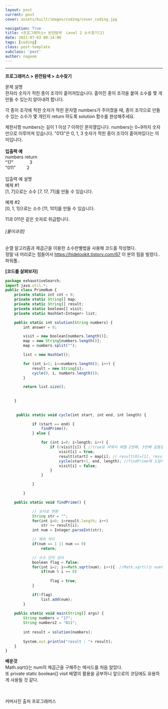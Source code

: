 ```yaml
---
layout: post
current: post
cover: assets/built/images/coding/cover_coding.jpg

navigation: True
title: <프로그래머스> 완전탐색  Level 2 소수찾기(2)
date: 2021-07-03 00:14:00
tags: [coding]
class: post-template
subclass: 'post'
author: nageom
---
```

* * *
**프로그래머스 > 완전탐색 > 소수찾기**

문제 설명<br>
한자리 숫자가 적힌 종이 조각이 흩어져있습니다. 흩어진 종이 조각을 붙여 소수를 몇 개 만들 수 있는지 알아내려 합니다.

각 종이 조각에 적힌 숫자가 적힌 문자열 numbers가 주어졌을 때, 종이 조각으로 만들 수 있는 소수가 몇 개인지 return 하도록 solution 함수를 완성해주세요.

제한사항
numbers는 길이 1 이상 7 이하인 문자열입니다.
numbers는 0~9까지 숫자만으로 이루어져 있습니다.
"013"은 0, 1, 3 숫자가 적힌 종이 조각이 흩어져있다는 의미입니다.<br><br>
**입출력 예**<br>
numbers	return<br>
"17" &nbsp; &nbsp; &nbsp; &nbsp; &nbsp; &nbsp;	3<br>
"011" &nbsp; &nbsp; &nbsp; &nbsp;	2<br><br>
입출력 예 설명<br>
예제 #1<br>
[1, 7]으로는 소수 [7, 17, 71]를 만들 수 있습니다.<br>

예제 #2<br>
[0, 1, 1]으로는 소수 [11, 101]를 만들 수 있습니다.

11과 011은 같은 숫자로 취급합니다.

<h6>[풀이과정]</h6>
   
순열 알고리즘과 제곱근을 이용한 소수판별법을 사용해 코드를 작성했다. <br>
정말 내 머리로는 힘들어서 
 https://hidelookit.tistory.com/67 이 분의 힘을 빌렸다.. 파워풀..



**[코드를 살펴보자]**
~~~ javascript
package exhaustiveSearch;
import java.util.*;
public class PrimeNum {
	private static int cnt = 0;
    private static String[] map;
    private static String[] result;
    private static boolean[] visit;
    private static HashSet<Integer> list;

	public static int solution(String numbers) {
		int answer = 0;

        visit = new boolean[numbers.length()];
        map = new String[numbers.length()];
        map = numbers.split("");

        list = new HashSet();

        for (int i=1; i<=numbers.length(); i++) {
            result = new String[i];
            cycle(0, i, numbers.length());
        }

        return list.size();
	    
	    
	}
	
	
	 public static void cycle(int start, int end, int length) {

	        if (start == end) {
	            findPrime();
	        } else {

	            for (int i=0; i<length; i++) {
	                if (!visit[i]) { //true로 바꿔서 배열 2번째, 3번째 값들을 하나씩 배열에 넣어주는 역할
	                    visit[i] = true;
	                    result[start] = map[i]; // result[0]=[1], result[1]=[7] 
	                    cycle(start+1, end, length); //findPrime에 도달하기위해 start++
	                    visit[i] = false;
	                }
	            }

	        }

	    }

	public static void findPrime() {

	        // 숫자로 변환
	        String str = "";
	        for(int i=0; i<result.length; i++)
	            str += result[i];
	        int num = Integer.parseInt(str);

	        // 예외 처리
	        if(num == 1 || num == 0)
	            return;

	        // 소수 인지 검사
	        boolean flag = false;
	        for(int i=2; i<=Math.sqrt(num); i++){  //Math.sqrt()는 num의 제곱근을 구해주는 메서드이다. 
	            if(num % i == 0)
	            	
	                flag = true;
	        }

	        if(!flag)
	            list.add(num);
	    }
	
	public static void main(String[] args) {
		String numbers = "17";
		String numbers2 = "011";
		
		int result = solution(numbers);
		
		System.out.println("result : "+ result);
	}
}


~~~
**배운것**<br>
Math.sqrt()는 num의 제곱근을 구해주는 메서드를 처음 알았다. <br>
또 private static boolean[] visit 배열의 활용을 공부하니
앞으로의 코딩에도 유용하게 사용될 것 같다. 






<br><br>
커버사진 출처 프로그래머스 